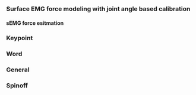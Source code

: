 ### Surface EMG force modeling with joint angle based calibration

#### sEMG force esitmation


### Keypoint 


### Word


### General

### Spinoff
